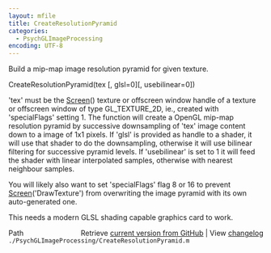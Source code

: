 ```yaml
---
layout: mfile
title: CreateResolutionPyramid
categories:
  - PsychGLImageProcessing
encoding: UTF-8
---
```


Build a mip-map image resolution pyramid for given texture.

CreateResolutionPyramid\(tex \[, glsl=0\]\[, usebilinear=0\]\)

'tex' must be the [Screen](/docs/Screen)\(\) texture or offscreen window handle of a
texture or offscreen window of type GL\_TEXTURE\_2D, ie., created with
'specialFlags' setting 1. The function will create a OpenGL mip-map
resolution pyramid by successive downsampling of 'tex' image content down
to a image of 1x1 pixels. If 'glsl' is provided as handle to a shader, it
will use that shader to do the downsampling, otherwise it will use
bilinear filtering for successive pyramid levels. If 'usebilinear' is set
to 1 it will feed the shader with linear interpolated samples, otherwise
with nearest neighbour samples.

You will likely also want to set 'specialFlags' flag 8 or 16 to prevent
[Screen](/docs/Screen)\('DrawTexture'\) from overwriting the image pyramid with its own
auto-generated one.

This needs a modern GLSL shading capable graphics card to work.



<div class="code_header" style="text-align:right;">
  <span style="float:left;">Path&nbsp;&nbsp;</span> <span class="counter">Retrieve <a href=
  "https://raw.github.com/Psychtoolbox-3/Psychtoolbox-3/beta/./PsychGLImageProcessing/CreateResolutionPyramid.m">current version from GitHub</a> | View <a href=
  "https://github.com/Psychtoolbox-3/Psychtoolbox-3/commits/beta/./PsychGLImageProcessing/CreateResolutionPyramid.m">changelog</a></span>
</div>
<div class="code">
  <code>./PsychGLImageProcessing/CreateResolutionPyramid.m</code>
</div>
